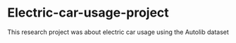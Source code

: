 # Electric-car-usage-project
This research project was about electric car usage using the Autolib dataset
